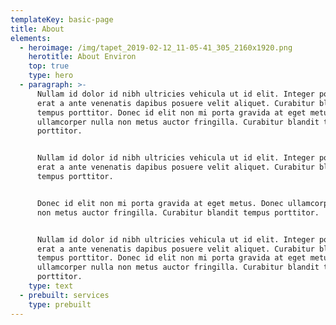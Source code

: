 ```yaml
---
templateKey: basic-page
title: About
elements:
  - heroimage: /img/tapet_2019-02-12_11-05-41_305_2160x1920.png
    herotitle: About Environ
    top: true
    type: hero
  - paragraph: >-
      Nullam id dolor id nibh ultricies vehicula ut id elit. Integer posuere
      erat a ante venenatis dapibus posuere velit aliquet. Curabitur blandit
      tempus porttitor. Donec id elit non mi porta gravida at eget metus. Donec
      ullamcorper nulla non metus auctor fringilla. Curabitur blandit tempus
      porttitor.


      Nullam id dolor id nibh ultricies vehicula ut id elit. Integer posuere
      erat a ante venenatis dapibus posuere velit aliquet. Curabitur blandit
      tempus porttitor. 


      Donec id elit non mi porta gravida at eget metus. Donec ullamcorper nulla
      non metus auctor fringilla. Curabitur blandit tempus porttitor.


      Nullam id dolor id nibh ultricies vehicula ut id elit. Integer posuere
      erat a ante venenatis dapibus posuere velit aliquet. Curabitur blandit
      tempus porttitor. Donec id elit non mi porta gravida at eget metus. Donec
      ullamcorper nulla non metus auctor fringilla. Curabitur blandit tempus
      porttitor.
    type: text
  - prebuilt: services
    type: prebuilt
---
```


